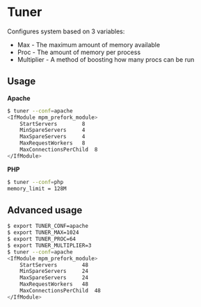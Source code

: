 Tuner
=====

Configures system based on 3 variables:

* Max - The maximum amount of memory available
* Proc - The amount of memory per process
* Multiplier - A method of boosting how many procs can be run

## Usage

**Apache**

```bash
$ tuner --conf=apache
<IfModule mpm_prefork_module>
	StartServers		8
	MinSpareServers		4
	MaxSpareServers		4
	MaxRequestWorkers	8
	MaxConnectionsPerChild  8
</IfModule>
```

**PHP**

```bash
$ tuner --conf=php
memory_limit = 128M
```

## Advanced usage

```bash
$ export TUNER_CONF=apache
$ export TUNER_MAX=1024
$ export TUNER_PROC=64
$ export TUNER_MULTIPLIER=3
$ tuner --conf=apache
<IfModule mpm_prefork_module>
	StartServers		48
	MinSpareServers		24
	MaxSpareServers		24
	MaxRequestWorkers	48
	MaxConnectionsPerChild  48
</IfModule>
```
